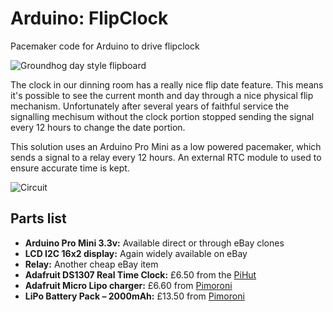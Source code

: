 # Arduino: FlipClock
Pacemaker code for Arduino to drive flipclock

![Groundhog day style flipboard](https://64.media.tumblr.com/2b3c8e8da6c6dd852bf7537342be8be5/2d33f5e3fe1e74f2-9b/s540x810/01073d6185cc428b6fb5bc6b189f59dc740de767.jpg)

The clock in our dinning room has a really nice flip date feature. This means it's possible to see the current month and day through a nice physical flip mechanism. Unfortunately after several years of faithful service the signalling mechisum without the clock portion stopped sending the signal every 12 hours to change the date portion.

This solution uses an Arduino Pro Mini as a low powered pacemaker, which sends a signal to a relay every 12 hours. An external RTC module to used to ensure accurate time is kept.

![Circuit](https://64.media.tumblr.com/ee987bf2ba70cee2b889b7019c345558/2d33f5e3fe1e74f2-ca/s540x810/d689aae4c26dbf4dc3ee5608076acbf4efde1a66.jpg)

## Parts list
- **Arduino Pro Mini 3.3v:** Available direct or through eBay clones
- **LCD I2C 16x2 display:** Again widely available on eBay
- **Relay:** Another cheap eBay item
- **Adafruit DS1307 Real Time Clock:** £6.50 from the [PiHut](https://href.li/?https://thepihut.com/products/adafruit-ds1307-real-time-clock-assembled-breakout-board)
- **Adafruit Micro Lipo charger:** £6.60 from [Pimoroni](https://href.li/?https://thepihut.com/products/adafruit-ds1307-real-time-clock-assembled-breakout-board)
- **LiPo Battery Pack – 2000mAh:** £13.50 from [Pimoroni](https://href.li/?https://shop.pimoroni.com/products/lipo-battery-pack?variant=20429082247)
